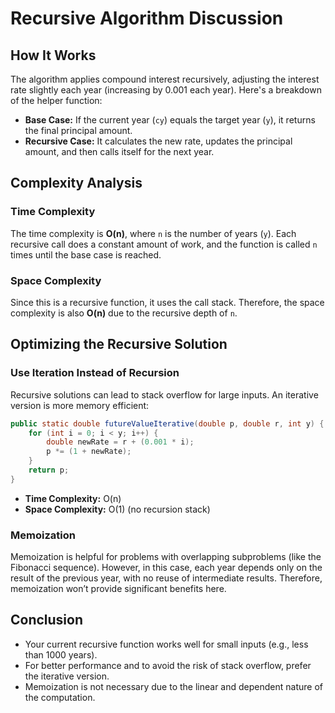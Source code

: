 # Recursive Algorithm Discussion

## How It Works

The algorithm applies compound interest recursively, adjusting the interest rate slightly each year (increasing by 0.001 each year). Here's a breakdown of the helper function:

- **Base Case:** If the current year (`cy`) equals the target year (`y`), it returns the final principal amount.
- **Recursive Case:** It calculates the new rate, updates the principal amount, and then calls itself for the next year.

## Complexity Analysis

### Time Complexity
The time complexity is **O(n)**, where `n` is the number of years (`y`). Each recursive call does a constant amount of work, and the function is called `n` times until the base case is reached.

### Space Complexity
Since this is a recursive function, it uses the call stack. Therefore, the space complexity is also **O(n)** due to the recursive depth of `n`.

## Optimizing the Recursive Solution

### Use Iteration Instead of Recursion
Recursive solutions can lead to stack overflow for large inputs. An iterative version is more memory efficient:

```java
public static double futureValueIterative(double p, double r, int y) {
    for (int i = 0; i < y; i++) {
        double newRate = r + (0.001 * i);
        p *= (1 + newRate);
    }
    return p;
}
```

- **Time Complexity:** O(n)
- **Space Complexity:** O(1) (no recursion stack)

### Memoization
Memoization is helpful for problems with overlapping subproblems (like the Fibonacci sequence). However, in this case, each year depends only on the result of the previous year, with no reuse of intermediate results. Therefore, memoization won’t provide significant benefits here.

## Conclusion

- Your current recursive function works well for small inputs (e.g., less than 1000 years).
- For better performance and to avoid the risk of stack overflow, prefer the iterative version.
- Memoization is not necessary due to the linear and dependent nature of the computation.